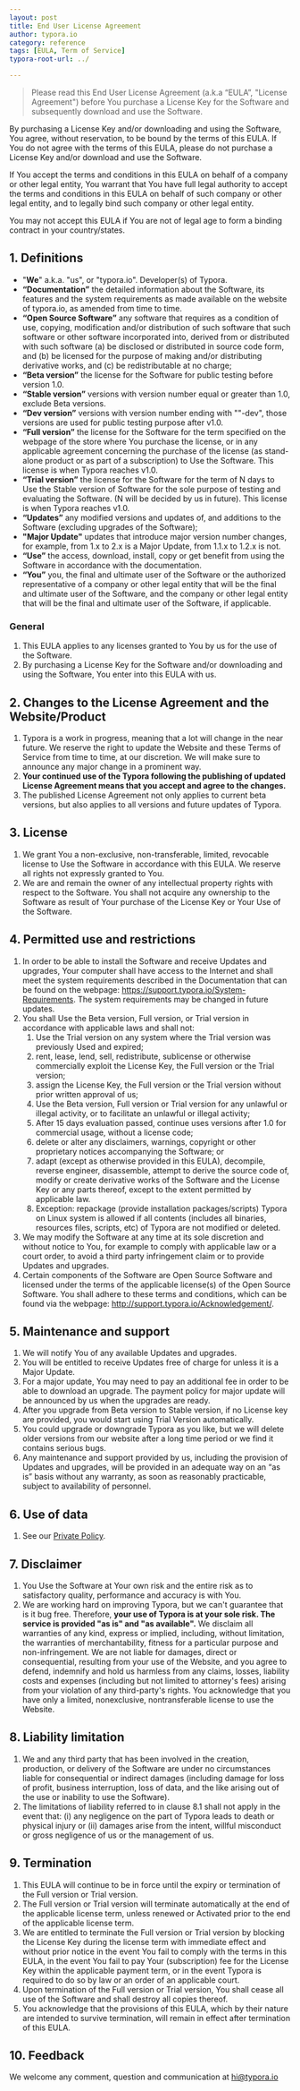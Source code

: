 ```yaml
---
layout: post
title: End User License Agreement
author: typora.io
category: reference
tags: [EULA, Term of Service]
typora-root-url: ../

---
```


> Please read this End User License Agreement (a.k.a “EULA”, "License Agreement") before You purchase a License Key for the Software and subsequently download and use the Software.

By purchasing a License Key and/or downloading and using the Software, You agree, without reservation, to be bound by the terms of this EULA. If You do not agree with the terms of this EULA, please do not purchase a License Key and/or download and use the Software.

If You accept the terms and conditions in this EULA on behalf of a company or other legal entity, You warrant that You have full legal authority to accept the terms and conditions in this EULA on behalf of such company or other legal entity, and to legally bind such company or other legal entity.

You may not accept this EULA if You are not of legal age to form a binding contract in your country/states.

## 1. Definitions

- "**We**" a.k.a. "us", or "typora.io". Developer(s) of Typora.
- **“Documentation”** the detailed information about the Software, its features and the system requirements as made available on the website of typora.io, as amended from time to time.
- **“Open Source Software”** any software that requires as a condition of use, copying, modification and/or distribution of such software that such software or other software incorporated into, derived from or distributed with such software (a) be disclosed or distributed in source code form, and (b) be licensed for the purpose of making and/or distributing derivative works, and (c) be redistributable at no charge;
- **“Beta version”** the license for the Software for public testing before version 1.0.
- **“Stable version”** versions with version number equal or greater than 1.0, exclude Beta versions.
- **“Dev version”** versions with version number ending with ""-dev", those versions are used for public testing purpose after v1.0.
- **“Full version”** the license for the Software for the term specified on the webpage of the store where You purchase the license, or in any applicable agreement concerning the purchase of the license (as stand-alone product or as part of a subscription) to Use the Software. This license is when Typora reaches v1.0.
- **“Trial version”** the license for the Software for the term of N days to Use the Stable version of Software for the sole purpose of testing and evaluating the Software. (N will be decided by us in future). This license is when Typora reaches v1.0.
- **“Updates”** any modified versions and updates of, and additions to the Software (excluding upgrades of the Software);
- **"Major Update"** updates that introduce major version number changes, for example, from 1.x to 2.x is a  Major Update, from 1.1.x to 1.2.x is not.
- **“Use”** the access, download, install, copy or get benefit from using the Software in accordance with the documentation.
- **“You”** you, the final and ultimate user of the Software or the authorized representative of a company or other legal entity that will be the final and ultimate user of the Software, and the company or other legal entity that will be the final and ultimate user of the Software, if applicable.

### General

1. This EULA applies to any licenses granted to You by us for the use of the Software.
2. By purchasing a License Key for the Software and/or downloading and using the Software, You enter into this EULA with us.

## 2. Changes to the License Agreement and the Website/Product

1. Typora is a work in progress, meaning that a lot will change in the near future. We reserve the right to update the Website and these Terms of Service from time to time, at our discretion. We will make sure to announce any major change in a prominent way. 
2. **Your continued use of the Typora following the publishing of updated License Agreement means that you accept and agree to the changes.**
3. The published License Agreement not only applies to current beta versions, but also applies to all versions and future updates of Typora.

## 3. License

1. We grant You a non-exclusive, non-transferable, limited, revocable license to Use the Software in accordance with this EULA. We reserve all rights not expressly granted to You.
2. We are and remain the owner of any intellectual property rights with respect to the Software. You shall not acquire any ownership to the Software as result of Your purchase of the License Key or Your Use of the Software.

## 4. Permitted use and restrictions

1. In order to be able to install the Software and receive Updates and upgrades, Your computer shall have access to the Internet and shall meet the system requirements described in the Documentation that can be found on the webpage: https://support.typora.io/System-Requirements. The system requirements may be changed in future updates.
2. You shall Use the Beta version, Full version, or Trial version in accordance with applicable laws and shall not:
   1. Use the Trial version on any system where the Trial version was previously Used and expired;
   2. rent, lease, lend, sell, redistribute, sublicense or otherwise commercially exploit the License Key, the Full version or the Trial version;
   3. assign the License Key, the Full version or the Trial version without prior written approval of us;
   4. Use the Beta version, Full version or Trial version for any unlawful or illegal activity, or to facilitate an unlawful or illegal activity;
   5. After 15 days evaluation passed, continue uses versions after 1.0 for commercial usage, without a license code;
   6. delete or alter any disclaimers, warnings, copyright or other proprietary notices accompanying the Software; or
   7. adapt (except as otherwise provided in this EULA), decompile, reverse engineer, disassemble, attempt to derive the source code of, modify or create derivative works of the Software and the License Key or any parts thereof, except to the extent permitted by applicable law.
   8. Exception: repackage (provide installation packages/scripts) Typora on Linux system is allowed if all contents (includes all binaries, resources files, scripts, etc) of Typora are not modified or deleted.
3. We may modify the Software at any time at its sole discretion and without notice to You, for example to comply with applicable law or a court order, to avoid a third party infringement claim or to provide Updates and upgrades.
4. Certain components of the Software are Open Source Software and licensed under the terms of the applicable license(s) of the Open Source Software. You shall adhere to these terms and conditions, which can be found via the webpage: http://support.typora.io/Acknowledgement/.

## 5. Maintenance and support

1. We will notify You of any available Updates and upgrades.
2. You will be entitled to receive Updates free of charge for unless it is a Major Update. 
3. For a major update, You may need to pay an additional fee in order to be able to download an upgrade. The payment policy for major update will be announced by us when the upgrades are ready.
4. After you upgrade from Beta version to Stable version, if no License key are provided, you would start using Trial Version automatically.
5. You could upgrade or downgrade Typora as you like, but we will delete older versions from our website after a long time period or we find it contains serious bugs.
6. Any maintenance and support provided by us, including the provision of Updates and upgrades, will be provided in an adequate way on an “as is” basis without any warranty, as soon as reasonably practicable, subject to availability of personnel.

## 6. Use of data

1. See our [Private Policy](https://support.typora.io/Privacy-Policy/).

## 7. Disclaimer

1. You Use the Software at Your own risk and the entire risk as to satisfactory quality, performance and accuracy is with You.
2. We are working hard on improving Typora, but we can't guarantee that is it bug free. Therefore, **your use of Typora is at your sole risk. The service is provided "as is" and "as available".** We disclaim all warranties of any kind, express or implied, including, without limitation, the warranties of merchantability, fitness for a particular purpose and non-infringement. We are not liable for damages, direct or consequential, resulting from your use of the Website, and you agree to defend, indemnify and hold us harmless from any claims, losses, liability costs and expenses (including but not limited to attorney's fees) arising from your violation of any third-party's rights. You acknowledge that you have only a limited, nonexclusive, nontransferable license to use the Website.

## 8. Liability limitation

1. We and any third party that has been involved in the creation, production, or delivery of the Software are under no circumstances liable for consequential or indirect damages (including damage for loss of profit, business interruption, loss of data, and the like arising out of the use or inability to use the Software).
2. The limitations of liability referred to in clause 8.1 shall not apply in the event that: (i) any negligence on the part of Typora leads to death or physical injury or (ii) damages arise from the intent, willful misconduct or gross negligence of us or the management of us.

## 9. Termination

1. This EULA will continue to be in force until the expiry or termination of the Full version or Trial version.
2. The Full version or Trial version will terminate automatically at the end of the applicable license term, unless renewed or Activated prior to the end of the applicable license term.
3. We are entitled to terminate the Full version or Trial version by blocking the License Key during the license term with immediate effect and without prior notice in the event You fail to comply with the terms in this EULA, in the event You fail to pay Your (subscription) fee for the License Key within the applicable payment term, or in the event Typora is required to do so by law or an order of an applicable court.
4. Upon termination of the Full version or Trial version, You shall cease all use of the Software and shall destroy all copies thereof.
5. You acknowledge that the provisions of this EULA, which by their nature are intended to survive termination, will remain in effect after termination of this EULA.

## 10. Feedback

We welcome any comment, question and communication at hi@typora.io